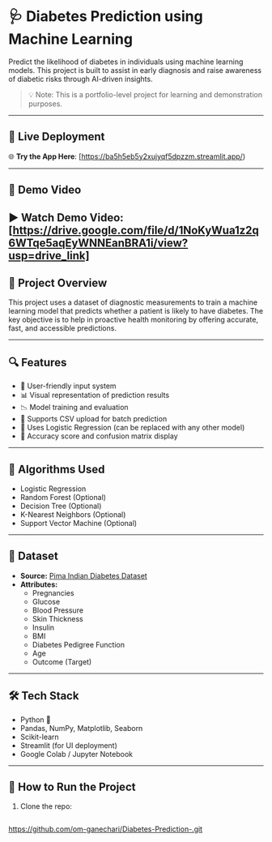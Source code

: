 # 🩺 Diabetes Prediction using Machine Learning

Predict the likelihood of diabetes in individuals using machine learning models. This project is built to assist in early diagnosis and raise awareness of diabetic risks through AI-driven insights.

> 💡 Note: This is a portfolio-level project for learning and demonstration purposes.

---

## 🔗 Live Deployment

🌐 **Try the App Here**: [https://ba5h5eb5y2xujyqf5dpzzm.streamlit.app/)

---

## 🎥 Demo Video

▶️ **Watch Demo Video**: [https://drive.google.com/file/d/1NoKyWua1z2q6WTqe5aqEyWNNEanBRA1i/view?usp=drive_link]
---

## 📌 Project Overview

This project uses a dataset of diagnostic measurements to train a machine learning model that predicts whether a patient is likely to have diabetes. The key objective is to help in proactive health monitoring by offering accurate, fast, and accessible predictions.

---

## 🔍 Features

- 🚀 User-friendly input system
- 📊 Visual representation of prediction results
- 📉 Model training and evaluation
- 📁 Supports CSV upload for batch prediction
- 🧠 Uses Logistic Regression (can be replaced with any other model)
- 🎯 Accuracy score and confusion matrix display

---

## 🧠 Algorithms Used

- Logistic Regression
- Random Forest (Optional)
- Decision Tree (Optional)
- K-Nearest Neighbors (Optional)
- Support Vector Machine (Optional)

---

## 📂 Dataset

- **Source:** [Pima Indian Diabetes Dataset](https://www.kaggle.com/datasets/uciml/pima-indians-diabetes-database)
- **Attributes:**
  - Pregnancies
  - Glucose
  - Blood Pressure
  - Skin Thickness
  - Insulin
  - BMI
  - Diabetes Pedigree Function
  - Age
  - Outcome (Target)

---

## 🛠️ Tech Stack

- Python 🐍
- Pandas, NumPy, Matplotlib, Seaborn
- Scikit-learn
- Streamlit (for UI deployment)
- Google Colab / Jupyter Notebook

---

## 🚧 How to Run the Project

1. Clone the repo:
   ```bash
  https://github.com/om-ganechari/Diabetes-Prediction-.git
